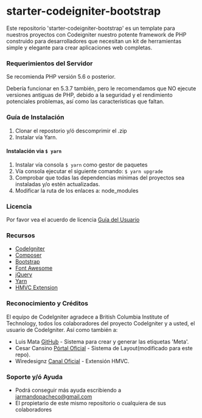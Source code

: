 # starter-codeigniter-bootstrap
Este repositorio 'starter-codeigniter-bootstrap' es un template para
nuestros proyectos con Codeigniter nuestro potente framework de PHP
construido para desarrolladores que necesitan un kit de herramientas
simple y elegante para crear aplicaciones web completas.

### Requerimientos del Servidor

Se recomienda PHP versión 5.6 o posterior.

Debería funcionar en 5.3.7 también, pero le recomendamos que NO ejecute
versiones antiguas de PHP, debido a la seguridad y el rendimiento potenciales
problemas, así como las características que faltan.

### Guía de Instalación

1. Clonar el repostorio y/ó descomprimir el .zip
2. Instalar vía Yarn.

#### Instalación via `$ yarn`
1. Instalar vía consola `$ yarn` como gestor de paquetes
2. Vía consola ejecutar el siguiente comando: `$ yarn upgrade`
3. Comprobar que todas las dependencias mínimas del proyectos sea instaladas y/o estén actualizadas.
4. Modificar la ruta de los enlaces a: node_modules

### Licencia

Por favor vea el acuerdo de licencia [Guía del Usuario](https://github.com/bcit-ci/CodeIgniter/blob/develop/user_guide_src/source/license.rst)

### Recursos

* [CodeIgniter](https://www.codeigniter.com)
* [Composer](https://getcomposer.org/)
* [Bootstrap](https://getbootstrap.com)
* [Font Awesome](http://fontawesome.io)
* [jQuery](http://jquery.com)
* [Yarn](https://yarnpkg.com/es-ES/)
* [HMVC Extension](https://bitbucket.org/wiredesignz/codeigniter-modular-extensions-hmvc/src/codeigniter-3.x/)

### Reconocimiento y Créditos

El equipo de CodeIgniter agradece a British Columbia Institute of Technology,
todos los colaboradores del proyecto CodeIgniter y a usted, el usuario de CodeIgniter.
Así como también a:

* Luis Mata [GitHub](https://gist.github.com/lalan21j) - Sistema para crear y generar las etiquetas 'Meta'.
* Cesar Cansino [Pórtal Oficial](http://www.cesarcancino.com/) - Sistema de Layout(modificado para este repo).
* Wiredesignz [Canal Oficial](https://bitbucket.org/wiredesignz/codeigniter-modular-extensions-hmvc/src/codeigniter-3.x/) - Extensión HMVC.

### Soporte y/ó Ayuda

* Podrá conseguir más ayuda escribiendo a jarmandopacheco@gmail.com
* El propietario de este mismo repositorio o cualquiera de sus colaboradores